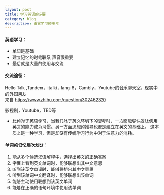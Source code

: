 ```yaml
---
layout: post
title: 学习英语的必要
category: blog
description: 语言学习的思考
---
```


#### 英语学习：
- 单词是基础  
- 建立记忆的时候联系 声音很重要  
- 最后就是大量的使用与交流  

#### 交流途径：  
Hello Talk ,Tandem，italki，lang-8，Cambly，Youtube的音乐聊天室，现实中的外国朋友  
来自 <https://www.zhihu.com/question/302462320> 

影视剧，Youtube，TED等


- 比如对于英语学习，当我们处于英文环境下的思考时，一方面能够快速让使用英文的能力成为习惯。另一方面思想的推导也都是建立在英文的基础上。
这本质上是一种学习，但是却没有传统学习行为中对于注意力的消耗。


#### 单词的记忆层次划分：
1. 能从多个候选汉语解释中，选择出英文的正确答案
2. 字面上看到英文单词时，能够联想出其中文意思
3. 听到该英文单词时，能够联想出其中文意思
4. 听到该单词中文翻译时，能够联想出该单词
5. 能够主动使用联想到该英文单词
6. 能够在正确的语句环境中使用该单词